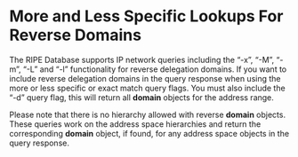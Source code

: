 # More and Less Specific Lookups For Reverse Domains

The RIPE Database supports IP network queries including the “-x”, “-M”, “-m”, “-L” and “-l” functionality for reverse delegation domains. If you want to include reverse delegation domains in the query response when using the more or less specific or exact match query flags. You must also include the “-d” query flag, this will return all **domain** objects for the address range.

Please note that there is no hierarchy allowed with reverse **domain** objects. These queries work on the address space hierarchies and return the corresponding **domain** object, if found, for any address space objects in the query response.